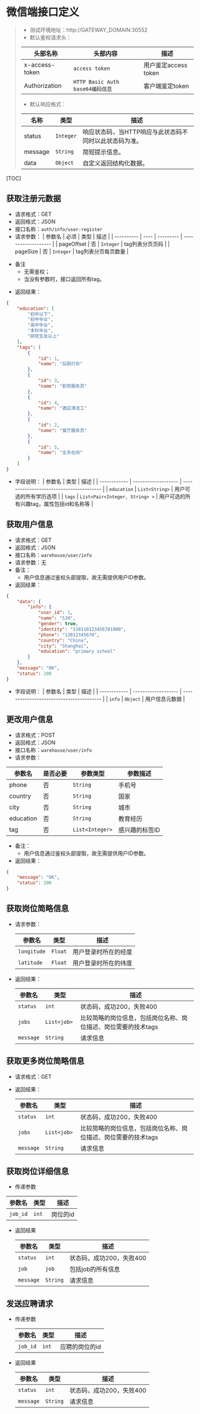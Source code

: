 # 微信端接口定义

> - 测试环境地址：http://GATEWAY_DOMAIN:30552
> - 默认鉴权请求头：
>
> | 头部名称       | 头部内容                         | 描述                 |
> | -------------- | -------------------------------- | -------------------- |
> | x-access-token | `access token`                   | 用户鉴定access token |
> | Authorization  | `HTTP Basic Auth base64编码信息` | 客户端鉴定token      |
> - 默认响应格式：
>
> | 名称    | 类型      | 描述                                                   |
> | ------- | --------- | ------------------------------------------------------ |
> | status  | `Integer` | 响应状态码，当HTTP响应与此状态码不同时以此状态码为准。 |
> | message | `String`  | 简短提示信息。                                         |
> | data    | `Object`  | 自定义返回结构化数据。                                 |
>

[TOC]

## 获取注册元数据

- 请求格式：GET
- 返回格式：JSON
- 接口名称：`auth/info/user-register`
- 请求参数：
| 参数名     | 必须 | 类型      | 描述                |
| ---------- | ---- | --------- | ------------------- |
| pageOffset | 否   | `Integer` | tag列表分页页码     |
| pageSize   | 否   | `Integer` | tag列表分页每页数量 |

* 备注
  * 无需鉴权；
  * 当没有参数时，接口返回所有tag。

- 返回结果：

```json
{
    "education": [
        "初中以下",
        "初中毕业",
        "高中毕业",
        "本科毕业",
        "研究生及以上"
    ],
    "tags": [
        {
            "id": 1,
            "name": "后厨打杂"
        },
        {
            "id": 3,
            "name": "影院服务员"
        },
        {
            "id": 4,
            "name": "酒店清洁工"
        },
        {
            "id": 2,
            "name": "餐厅服务员"
        },
        {
            "id": 5,
            "name": "全天在岗"
        }
    ]
}
```
- 字段说明：
| 参数名       | 类型                | 描述                                     |
| ------------ | ------------------- | ---------------------------------------- |
| `education` | `List<String>` | 用户可选的所有学历选项                   |
| `tags`       | `List<Pair<Integer, String> >` | 用户可选的所有兴趣tag，属性包括id和名称等 |

## 获取用户信息

* 请求格式：GET
* 返回格式：JSON
* 接口名称：`warehouse/user/info`
* 请求参数：无
* 备注：
  * 用户信息通过鉴权头部提取，故无需提供用户ID参数。
* 返回结果：

```json
{
    "data": {
        "info": {
            "user_id": 1,
            "name": "SJH",
            "gender": true,
            "identity": "310110123456781000",
            "phone": "13812345678",
            "country": "China",
            "city": "Shanghai",
            "education": "primary school"
        }
    },
    "message": "OK",
    "status": 200
}
```

* 字段说明：
| 参数名       | 类型                | 描述                                     |
| ------------ | ------------------- | ---------------------------------------- |
| `info` | `Object` | 用户信息元数据            |

## 更改用户信息

- 请求格式：POST
- 返回格式：JSON
- 接口名称：`warehouse/user/info`
- 请求参数：

| 参数名    | 是否必要 | 参数类型        | 参数描述       |
| --------- | -------- | --------------- | -------------- |
| phone     | 否       | `String`        | 手机号         |
| country   | 否       | `String`        | 国家           |
| city      | 否       | `String`        | 城市           |
| education | 否       | `String`        | 教育经历       |
| tag       | 否       | `List<Integer>` | 感兴趣的标签ID |

- 备注：
  - 用户信息通过鉴权头部提取，故无需提供用户ID参数。
- 返回结果：

```json
{
    "message": "OK",
    "status": 200
}
```

## 获取岗位简略信息


- 请求参数：

   | 参数名         | 类型     | 描述                 |
  | -------------- | -------- | -------------------- |
  | `longitude`    | `Float`  | 用户登录时所在的经度 |
  | `latitude`     | `Float`  | 用户登录时所在的纬度 |
- 返回结果：

  | 参数名 | 类型              | 描述                                                         |
  | ------ | ----------------- | ------------------------------------------------------------ |
  | `status`    | `int`    | 状态码，成功200，失败400 |
  | `jobs` | `List<job> ` | 比较简略的岗位信息，包括岗位名称、岗位描述、岗位需要的技术tags |
  | `message`       | `String` | 请求信息            |

## 获取更多岗位简略信息
- 请求格式：GET
- 返回结果：

  | 参数名 | 类型              | 描述                                                         |
  | ------ | ----------------- | ------------------------------------------------------------ |
  | `status`    | `int`    | 状态码，成功200，失败400 |
  | `jobs` | `List<job> ` | 比较简略的岗位信息，包括岗位名称、岗位描述、岗位需要的技术tags |
  | `message`       | `String` | 请求信息            |



## 获取岗位详细信息
- 传递参数 

| 参数名         | 类型     | 描述      |
| -------------- | -------- | --------- |
| `job_id`       | `int`    | 岗位的id  |

- 返回结果

   | 参数名 | 类型  | 描述              |
  | ------ | ----- | ----------------- |
  | `status`    | `int`    | 状态码，成功200，失败400 |
  | `job`  | `job` | 包括job的所有信息 |
  | `message`       | `String` | 请求信息            |
  
## 发送应聘请求

- 传递参数 

   | 参数名         | 类型     | 描述           |
  | -------------- | -------- | -------------- |
  | `job_id`       | `int`    | 应聘的岗位的id |
- 返回结果

  | 参数名 | 类型  | 描述                 |
  | ------ | ----- | -------------------- |
  | `status`    | `int`    | 状态码，成功200，失败400 |
  | `message`       | `String` | 请求信息            |

